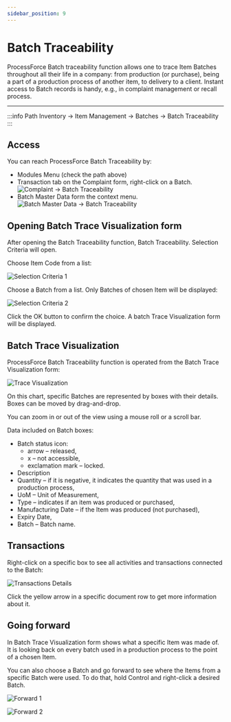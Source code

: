 ```yaml
---
sidebar_position: 9
---
```


# Batch Traceability

ProcessForce Batch traceability function allows one to trace Item Batches throughout all their life in a company: from production (or purchase), being a part of a production process of another item, to delivery to a client. Instant access to Batch records is handy, e.g., in complaint management or recall process.

---

:::info Path
    Inventory → Item Management → Batches → Batch Traceability
:::

## Access

You can reach ProcessForce Batch Traceability by:

- Modules Menu (check the path above)
- Transaction tab on the Complaint form, right-click on a Batch.
  ![Complaint -> Batch Traceability](./media/batch-traceability/complaint-batch-traceability.webp)
- Batch Master Data form the context menu.
  ![Batch Master Data -> Batch Traceability](./media/batch-traceability/batch-master-data-batch-traceability.webp)

## Opening Batch Trace Visualization form

After opening the Batch Traceability function, Batch Traceability. Selection Criteria will open.

Choose Item Code from a list:

![Selection Criteria 1](./media/batch-traceability/selection-criteria-1.webp)

Choose a Batch from a list. Only Batches of chosen Item will be displayed:

![Selection Criteria 2](./media/batch-traceability/selection-criteria-2.webp)

Click the OK button to confirm the choice. A batch Trace Visualization form will be displayed.

## Batch Trace Visualization

ProcessForce Batch Traceability function is operated from the Batch Trace Visualization form:

![Trace Visualization](./media/batch-traceability/trace-visualization.webp)

On this chart, specific Batches are represented by boxes with their details. Boxes can be moved by drag-and-drop.

You can zoom in or out of the view using a mouse roll or a scroll bar.

Data included on Batch boxes:

- Batch status icon:
  - arrow – released,
  - x – not accessible,
  - exclamation mark – locked.
- Description
- Quantity – if it is negative, it indicates the quantity that was used in a production process,
- UoM – Unit of Measurement,
- Type – indicates if an item was produced or purchased,
- Manufacturing Date – if the Item was produced (not purchased),
- Expiry Date,
- Batch – Batch name.

## Transactions

Right-click on a specific box to see all activities and transactions connected to the Batch:

![Transactions Details](./media/batch-traceability/transactions-details.webp)

Click the yellow arrow in a specific document row to get more information about it.

## Going forward

In Batch Trace Visualization form shows what a specific Item was made of. It is looking back on every batch used in a production process to the point of a chosen Item.

You can also choose a Batch and go forward to see where the Items from a specific Batch were used. To do that, hold Control and right-click a desired Batch.

![Forward 1](./media/batch-traceability/forward-1.webp)

![Forward 2](./media/batch-traceability/forward-2.webp)
